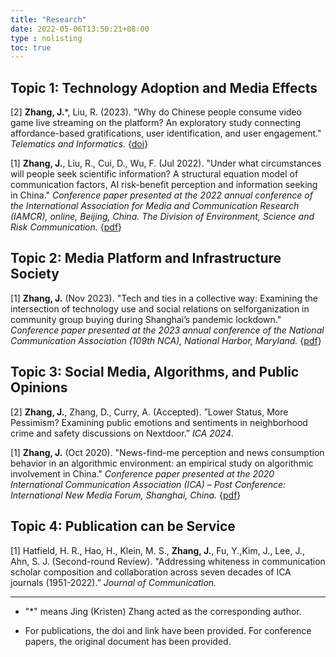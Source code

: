 ```yaml
---
title: "Research"
date: 2022-05-06T13:50:21+08:00
type : nolisting
toc: true
---
```

## Topic 1: Technology Adoption and Media Effects

[2] **Zhang, J.***, Liu, R. (2023). "Why do Chinese people consume video game live streaming on the platform? An exploratory study connecting affordance-based gratifications, user identification, and user engagement."  *Telematics and Informatics.* {[doi](https://doi.org/10.1016/j.tele.2023.102075)}

[1] **Zhang, J.**, Liu, R., Cui, D., Wu, F. (Jul 2022). "Under what circumstances will people seek scientific information? A structural equation model of communication factors, AI risk-benefit perception and information seeking in China." *Conference paper presented at the 2022 annual conference of the International Association for Media and Communication Research (IAMCR), online, Beijing, China. The Division of Environment, Science and Risk Communication.* {[pdf](https://kristenjz.com/file/IAMCR_2022_ScienceComm.pdf)}

## Topic 2: Media Platform and Infrastructure Society

[1] **Zhang, J.** (Nov 2023). "Tech and ties in a collective way: Examining the intersection of technology use and social relations on selforganization in community group buying during Shanghai’s pandemic lockdown." *Conference paper presented at the 2023 annual conference of the National Communication Association (109th NCA), National Harbor, Maryland.* {[pdf](https://kristenjz.com/file/NCA2023_Technologyuse.pdf)}

## Topic 3: Social Media, Algorithms, and Public Opinions

[2] **Zhang, J.**, Zhang, D., Curry, A. (Accepted). ”Lower Status, More Pessimism? Examining public emotions and sentiments in neighborhood crime and safety discussions on Nextdoor.” *ICA 2024*.

[1] **Zhang, J.** (Oct 2020). "News-find-me perception and news consumption behavior in an algorithmic environment: an empirical study on algorithmic involvement in China." *Conference paper presented at the 2020 International Communication Association (ICA) – Post Conference: International New Media Forum, Shanghai, China.* {[pdf](https://kristenjz.com/file/ICApost2020_NewMedia.pdf)}

## Topic 4: Publication can be Service

[1] Hatfield, H. R., Hao, H., Klein, M. S., **Zhang, J.**, Fu, Y.,Kim, J., Lee, J., Ahn, S. J. (Second-round Review). "Addressing whiteness in communication scholar composition and collaboration across seven decades of ICA journals (1951-2022).” *Journal of Communication.*

---

- "*" means Jing (Kristen) Zhang acted as the corresponding author.

- For publications, the doi and link have been provided. For conference papers, the original document has been provided.



